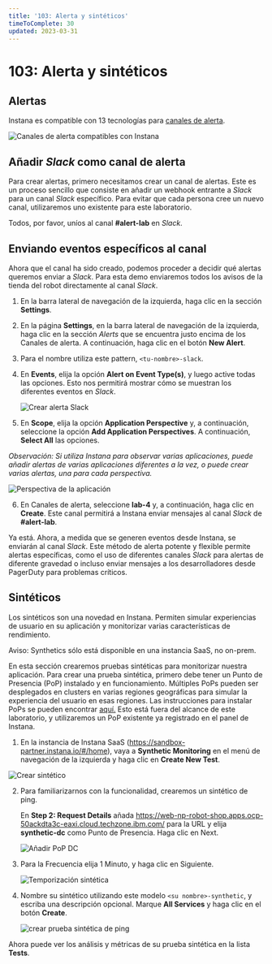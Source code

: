 ```yaml
---
title: '103: Alerta y sintéticos'
timeToComplete: 30
updated: 2023-03-31
---
```


# 103: Alerta y sintéticos

## Alertas

Instana es compatible con 13 tecnologías para [canales de alerta](https://www.ibm.com/docs/en/instana-observability/current?topic=apis-alerting#alerting-integrations).

![Canales de alerta compatibles con Instana](./images/103/supported-channels.png)

## Añadir _Slack_ como canal de alerta

Para crear alertas, primero necesitamos crear un canal de alertas. Este es un proceso sencillo que consiste en añadir un webhook entrante a _Slack_ para un canal _Slack_ específico. Para evitar que cada persona cree un nuevo canal, utilizaremos uno existente para este laboratorio.

Todos, por favor, uníos al canal **\#alert-lab** en _Slack_.

## Enviando eventos específicos al canal

Ahora que el canal ha sido creado, podemos proceder a decidir qué alertas queremos enviar a _Slack_. Para esta demo enviaremos todos los avisos de la tienda del robot directamente al canal _Slack_.

1. En la barra lateral de navegación de la izquierda, haga clic en la sección **Settings**.

2. En la página **Settings**, en la barra lateral de navegación de la izquierda, haga clic en la sección _Alerts_ que se encuentra justo encima de los Canales de alerta. A continuación, haga clic en el botón **New Alert**.

3. Para el nombre utiliza este pattern, `<tu-nombre>-slack`.

4. En **Events**, elija la opción **Alert on Event Type(s)**, y luego active todas las opciones. Esto nos permitirá mostrar cómo se muestran los diferentes eventos en _Slack_.

   ![Crear alerta _Slack_](./images/103/create-alert.png)

5. En **Scope**, elija la opción **Application Perspective** y, a continuación, seleccione la opción **Add Application Perspectives**. A continuación, **Select All** las opciones.

_Observación: Si utiliza Instana para observar varias aplicaciones, puede añadir alertas de varias aplicaciones diferentes a la vez, o puede crear varias alertas, una para cada perspectiva._

![Perspectiva de la aplicación](./images/103/app-perspective.png)

6. En Canales de alerta, seleccione **lab-4** y, a continuación, haga clic en **Create**. Este canal permitirá a Instana enviar mensajes al canal _Slack_ de **\#alert-lab**.

Ya está. Ahora, a medida que se generen eventos desde Instana, se enviarán al canal _Slack_. Este método de alerta potente y flexible permite alertas específicas, como el uso de diferentes canales _Slack_ para alertas de diferente gravedad o incluso enviar mensajes a los desarrolladores desde PagerDuty para problemas críticos.

## Sintéticos

Los sintéticos son una novedad en Instana. Permiten simular experiencias de usuario en su aplicación y monitorizar varias características de rendimiento.

Aviso: Synthetics sólo está disponible en una instancia SaaS, no on-prem.

En esta sección crearemos pruebas sintéticas para monitorizar nuestra aplicación. Para crear una prueba sintética, primero debe tener un Punto de Presencia (PoP) instalado y en funcionamiento. Múltiples PoPs pueden ser desplegados en clusters en varias regiones geográficas para simular la experiencia del usuario en esas regiones. Las instrucciones para instalar PoPs se pueden encontrar [aquí.](https://www.ibm.com/docs/en/instana-observability/current?topic=beta-pop-deployment) Esto está fuera del alcance de este laboratorio, y utilizaremos un PoP existente ya registrado en el panel de Instana.

1. En la instancia de Instana SaaS (https://sandbox-partner.instana.io/#/home), vaya a **Synthetic Monitoring** en el menú de navegación de la izquierda y haga clic en **Create New Test**.

![Crear sintético](./images/103/synthetic-create.png)

2. Para familiarizarnos con la funcionalidad, crearemos un sintético de ping.

   En **Step 2: Request Details** añada https://web-np-robot-shop.apps.ocp-50ackdta3c-eaxi.cloud.techzone.ibm.com/ para la URL y elija **synthetic-dc** como Punto de Presencia. Haga clic en Next.

   ![Añadir PoP DC](./images/103/dc-pop.png)

3. Para la Frecuencia elija 1 Minuto, y haga clic en Siguiente.

   ![Temporización sintética](./images/103/syn-timing.png)

4. Nombre su sintético utilizando este modelo `<su nombre>-synthetic`, y escriba una descripción opcional. Marque **All Services** y haga clic en el botón **Create**.

   ![crear prueba sintética de ping](./images/103/karsten-synthetic.png)

Ahora puede ver los análisis y métricas de su prueba sintética en la lista **Tests**.
